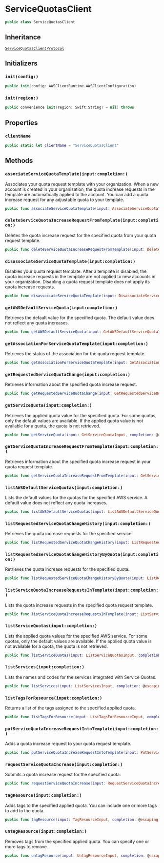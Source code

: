 # ServiceQuotasClient

``` swift
public class ServiceQuotasClient 
```

## Inheritance

[`ServiceQuotasClientProtocol`](/aws-sdk-swift/reference/0.x/AWSServiceQuotas/ServiceQuotasClientProtocol)

## Initializers

### `init(config:)`

``` swift
public init(config: AWSClientRuntime.AWSClientConfiguration) 
```

### `init(region:)`

``` swift
public convenience init(region: Swift.String? = nil) throws 
```

## Properties

### `clientName`

``` swift
public static let clientName = "ServiceQuotasClient"
```

## Methods

### `associateServiceQuotaTemplate(input:completion:)`

Associates your quota request template with your organization. When a new account is created in your organization, the quota increase requests in the template are automatically applied to the account. You can add a quota increase request for any adjustable quota to your template.

``` swift
public func associateServiceQuotaTemplate(input: AssociateServiceQuotaTemplateInput, completion: @escaping (ClientRuntime.SdkResult<AssociateServiceQuotaTemplateOutputResponse, AssociateServiceQuotaTemplateOutputError>) -> Void)
```

### `deleteServiceQuotaIncreaseRequestFromTemplate(input:completion:)`

Deletes the quota increase request for the specified quota from your quota request template.

``` swift
public func deleteServiceQuotaIncreaseRequestFromTemplate(input: DeleteServiceQuotaIncreaseRequestFromTemplateInput, completion: @escaping (ClientRuntime.SdkResult<DeleteServiceQuotaIncreaseRequestFromTemplateOutputResponse, DeleteServiceQuotaIncreaseRequestFromTemplateOutputError>) -> Void)
```

### `disassociateServiceQuotaTemplate(input:completion:)`

Disables your quota request template. After a template is disabled, the quota increase requests in the template are not applied to new accounts in your organization. Disabling a quota request template does not apply its quota increase requests.

``` swift
public func disassociateServiceQuotaTemplate(input: DisassociateServiceQuotaTemplateInput, completion: @escaping (ClientRuntime.SdkResult<DisassociateServiceQuotaTemplateOutputResponse, DisassociateServiceQuotaTemplateOutputError>) -> Void)
```

### `getAWSDefaultServiceQuota(input:completion:)`

Retrieves the default value for the specified quota. The default value does not reflect any quota increases.

``` swift
public func getAWSDefaultServiceQuota(input: GetAWSDefaultServiceQuotaInput, completion: @escaping (ClientRuntime.SdkResult<GetAWSDefaultServiceQuotaOutputResponse, GetAWSDefaultServiceQuotaOutputError>) -> Void)
```

### `getAssociationForServiceQuotaTemplate(input:completion:)`

Retrieves the status of the association for the quota request template.

``` swift
public func getAssociationForServiceQuotaTemplate(input: GetAssociationForServiceQuotaTemplateInput, completion: @escaping (ClientRuntime.SdkResult<GetAssociationForServiceQuotaTemplateOutputResponse, GetAssociationForServiceQuotaTemplateOutputError>) -> Void)
```

### `getRequestedServiceQuotaChange(input:completion:)`

Retrieves information about the specified quota increase request.

``` swift
public func getRequestedServiceQuotaChange(input: GetRequestedServiceQuotaChangeInput, completion: @escaping (ClientRuntime.SdkResult<GetRequestedServiceQuotaChangeOutputResponse, GetRequestedServiceQuotaChangeOutputError>) -> Void)
```

### `getServiceQuota(input:completion:)`

Retrieves the applied quota value for the specified quota. For some quotas, only the default values are available. If the applied quota value is not available for a quota, the quota is not retrieved.

``` swift
public func getServiceQuota(input: GetServiceQuotaInput, completion: @escaping (ClientRuntime.SdkResult<GetServiceQuotaOutputResponse, GetServiceQuotaOutputError>) -> Void)
```

### `getServiceQuotaIncreaseRequestFromTemplate(input:completion:)`

Retrieves information about the specified quota increase request in your quota request template.

``` swift
public func getServiceQuotaIncreaseRequestFromTemplate(input: GetServiceQuotaIncreaseRequestFromTemplateInput, completion: @escaping (ClientRuntime.SdkResult<GetServiceQuotaIncreaseRequestFromTemplateOutputResponse, GetServiceQuotaIncreaseRequestFromTemplateOutputError>) -> Void)
```

### `listAWSDefaultServiceQuotas(input:completion:)`

Lists the default values for the quotas for the specified AWS service. A default value does not reflect any quota increases.

``` swift
public func listAWSDefaultServiceQuotas(input: ListAWSDefaultServiceQuotasInput, completion: @escaping (ClientRuntime.SdkResult<ListAWSDefaultServiceQuotasOutputResponse, ListAWSDefaultServiceQuotasOutputError>) -> Void)
```

### `listRequestedServiceQuotaChangeHistory(input:completion:)`

Retrieves the quota increase requests for the specified service.

``` swift
public func listRequestedServiceQuotaChangeHistory(input: ListRequestedServiceQuotaChangeHistoryInput, completion: @escaping (ClientRuntime.SdkResult<ListRequestedServiceQuotaChangeHistoryOutputResponse, ListRequestedServiceQuotaChangeHistoryOutputError>) -> Void)
```

### `listRequestedServiceQuotaChangeHistoryByQuota(input:completion:)`

Retrieves the quota increase requests for the specified quota.

``` swift
public func listRequestedServiceQuotaChangeHistoryByQuota(input: ListRequestedServiceQuotaChangeHistoryByQuotaInput, completion: @escaping (ClientRuntime.SdkResult<ListRequestedServiceQuotaChangeHistoryByQuotaOutputResponse, ListRequestedServiceQuotaChangeHistoryByQuotaOutputError>) -> Void)
```

### `listServiceQuotaIncreaseRequestsInTemplate(input:completion:)`

Lists the quota increase requests in the specified quota request template.

``` swift
public func listServiceQuotaIncreaseRequestsInTemplate(input: ListServiceQuotaIncreaseRequestsInTemplateInput, completion: @escaping (ClientRuntime.SdkResult<ListServiceQuotaIncreaseRequestsInTemplateOutputResponse, ListServiceQuotaIncreaseRequestsInTemplateOutputError>) -> Void)
```

### `listServiceQuotas(input:completion:)`

Lists the applied quota values for the specified AWS service. For some quotas, only the default values are available. If the applied quota value is not available for a quota, the quota is not retrieved.

``` swift
public func listServiceQuotas(input: ListServiceQuotasInput, completion: @escaping (ClientRuntime.SdkResult<ListServiceQuotasOutputResponse, ListServiceQuotasOutputError>) -> Void)
```

### `listServices(input:completion:)`

Lists the names and codes for the services integrated with Service Quotas.

``` swift
public func listServices(input: ListServicesInput, completion: @escaping (ClientRuntime.SdkResult<ListServicesOutputResponse, ListServicesOutputError>) -> Void)
```

### `listTagsForResource(input:completion:)`

Returns a list of the tags assigned to the specified applied quota.

``` swift
public func listTagsForResource(input: ListTagsForResourceInput, completion: @escaping (ClientRuntime.SdkResult<ListTagsForResourceOutputResponse, ListTagsForResourceOutputError>) -> Void)
```

### `putServiceQuotaIncreaseRequestIntoTemplate(input:completion:)`

Adds a quota increase request to your quota request template.

``` swift
public func putServiceQuotaIncreaseRequestIntoTemplate(input: PutServiceQuotaIncreaseRequestIntoTemplateInput, completion: @escaping (ClientRuntime.SdkResult<PutServiceQuotaIncreaseRequestIntoTemplateOutputResponse, PutServiceQuotaIncreaseRequestIntoTemplateOutputError>) -> Void)
```

### `requestServiceQuotaIncrease(input:completion:)`

Submits a quota increase request for the specified quota.

``` swift
public func requestServiceQuotaIncrease(input: RequestServiceQuotaIncreaseInput, completion: @escaping (ClientRuntime.SdkResult<RequestServiceQuotaIncreaseOutputResponse, RequestServiceQuotaIncreaseOutputError>) -> Void)
```

### `tagResource(input:completion:)`

Adds tags to the specified applied quota. You can include one or more tags to add to the quota.

``` swift
public func tagResource(input: TagResourceInput, completion: @escaping (ClientRuntime.SdkResult<TagResourceOutputResponse, TagResourceOutputError>) -> Void)
```

### `untagResource(input:completion:)`

Removes tags from the specified applied quota. You can specify one or more tags to remove.

``` swift
public func untagResource(input: UntagResourceInput, completion: @escaping (ClientRuntime.SdkResult<UntagResourceOutputResponse, UntagResourceOutputError>) -> Void)
```
